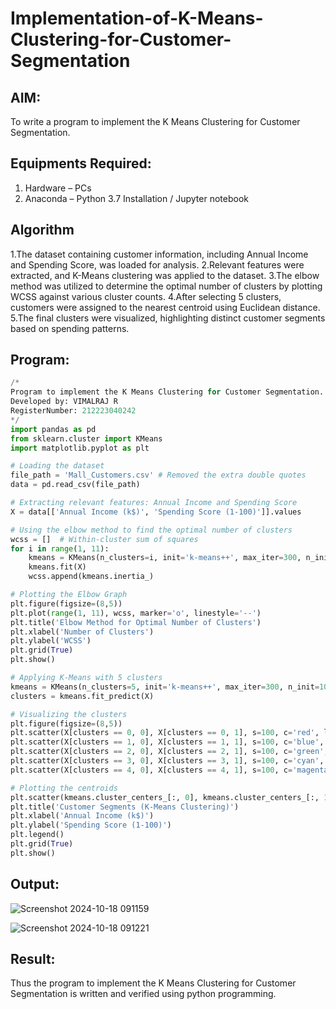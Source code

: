 # Implementation-of-K-Means-Clustering-for-Customer-Segmentation

## AIM:
To write a program to implement the K Means Clustering for Customer Segmentation.

## Equipments Required:
1. Hardware – PCs
2. Anaconda – Python 3.7 Installation / Jupyter notebook

## Algorithm
1.The dataset containing customer information, including Annual Income and Spending Score, was loaded for analysis.
2.Relevant features were extracted, and K-Means clustering was applied to the dataset.
3.The elbow method was utilized to determine the optimal number of clusters by plotting WCSS against various cluster counts.
4.After selecting 5 clusters, customers were assigned to the nearest centroid using Euclidean distance.
5.The final clusters were visualized, highlighting distinct customer segments based on spending patterns.

## Program:
```py
/*
Program to implement the K Means Clustering for Customer Segmentation.
Developed by: VIMALRAJ R
RegisterNumber: 212223040242 
*/
import pandas as pd
from sklearn.cluster import KMeans
import matplotlib.pyplot as plt

# Loading the dataset
file_path = 'Mall_Customers.csv' # Removed the extra double quotes
data = pd.read_csv(file_path)

# Extracting relevant features: Annual Income and Spending Score
X = data[['Annual Income (k$)', 'Spending Score (1-100)']].values

# Using the elbow method to find the optimal number of clusters
wcss = []  # Within-cluster sum of squares
for i in range(1, 11):
    kmeans = KMeans(n_clusters=i, init='k-means++', max_iter=300, n_init=10, random_state=42)
    kmeans.fit(X)
    wcss.append(kmeans.inertia_)

# Plotting the Elbow Graph
plt.figure(figsize=(8,5))
plt.plot(range(1, 11), wcss, marker='o', linestyle='--')
plt.title('Elbow Method for Optimal Number of Clusters')
plt.xlabel('Number of Clusters')
plt.ylabel('WCSS')
plt.grid(True)
plt.show()

# Applying K-Means with 5 clusters
kmeans = KMeans(n_clusters=5, init='k-means++', max_iter=300, n_init=10, random_state=42)
clusters = kmeans.fit_predict(X)

# Visualizing the clusters
plt.figure(figsize=(8,5))
plt.scatter(X[clusters == 0, 0], X[clusters == 0, 1], s=100, c='red', label='Cluster 1')
plt.scatter(X[clusters == 1, 0], X[clusters == 1, 1], s=100, c='blue', label='Cluster 2')
plt.scatter(X[clusters == 2, 0], X[clusters == 2, 1], s=100, c='green', label='Cluster 3')
plt.scatter(X[clusters == 3, 0], X[clusters == 3, 1], s=100, c='cyan', label='Cluster 4')
plt.scatter(X[clusters == 4, 0], X[clusters == 4, 1], s=100, c='magenta', label='Cluster 5')

# Plotting the centroids
plt.scatter(kmeans.cluster_centers_[:, 0], kmeans.cluster_centers_[:, 1], s=300, c='yellow', label='Centroids')
plt.title('Customer Segments (K-Means Clustering)')
plt.xlabel('Annual Income (k$)')
plt.ylabel('Spending Score (1-100)')
plt.legend()
plt.grid(True)
plt.show()
```

## Output:
![Screenshot 2024-10-18 091159](https://github.com/user-attachments/assets/94f0b760-a706-4efe-9ae6-c107e4eef8bc)

![Screenshot 2024-10-18 091221](https://github.com/user-attachments/assets/0adcabb8-59fc-4e47-85c3-d937abfeb123)


## Result:
Thus the program to implement the K Means Clustering for Customer Segmentation is written and verified using python programming.
